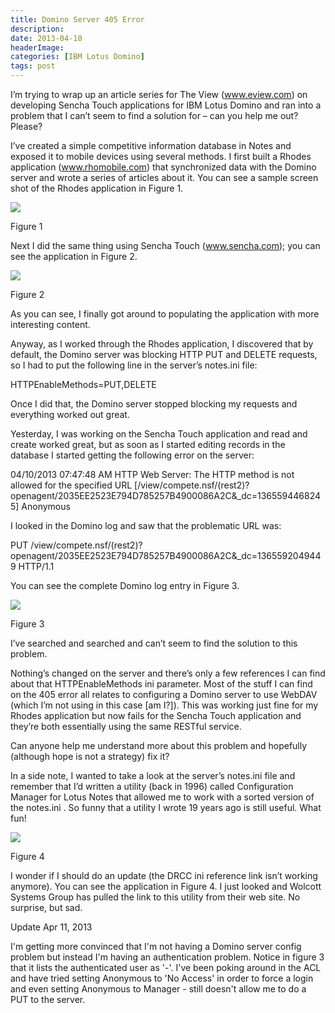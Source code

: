 ```yaml
---
title: Domino Server 405 Error
description: 
date: 2013-04-10
headerImage: 
categories: [IBM Lotus Domino]
tags: post
---
```


I’m trying to wrap up an article series for The View (www.eview.com) on developing Sencha Touch applications for IBM Lotus Domino and ran into a problem that I can’t seem to find a solution for – can you help me out? Please?

I’ve created a simple competitive information database in Notes and exposed it to mobile devices using several methods. I first built a Rhodes application (www.rhomobile.com) that synchronized data with the Domino server and wrote a series of articles about it. You can see a sample screen shot of the Rhodes application in Figure 1.

![](/images/stories/2013/domino-405-error-1.png)

Figure 1

Next I did the same thing using Sencha Touch (www.sencha.com); you can see the application in Figure 2.

![](/images/stories/2013/domino-405-error-2.png)

Figure 2

As you can see, I finally got around to populating the application with more interesting content.

Anyway, as I worked through the Rhodes application, I discovered that by default, the Domino server was blocking HTTP PUT and DELETE requests, so I had to put the following line in the server’s notes.ini file:

HTTPEnableMethods=PUT,DELETE

Once I did that, the Domino server stopped blocking my requests and everything worked out great.

Yesterday, I was working on the Sencha Touch application and read and create worked great, but as soon as I started editing records in the database I started getting the following error on the server:

04/10/2013 07:47:48 AM HTTP Web Server: The HTTP method is not allowed for the specified URL \[/view/compete.nsf/(rest2)?openagent/2035EE2523E794D785257B4900086A2C&\_dc=1365594468245\] Anonymous

I looked in the Domino log and saw that the problematic URL was:

PUT /view/compete.nsf/(rest2)?openagent/2035EE2523E794D785257B4900086A2C&\_dc=1365592049449 HTTP/1.1

You can see the complete Domino log entry in Figure 3.

![](/images/stories/2013/domino-405-error-3.png)

Figure 3

I’ve searched and searched and can’t seem to find the solution to this problem.

Nothing’s changed on the server and there’s only a few references I can find about that HTTPEnableMethods ini parameter. Most of the stuff I can find on the 405 error all relates to configuring a Domino server to use WebDAV (which I’m not using in this case \[am I?\]). This was working just fine for my Rhodes application but now fails for the Sencha Touch application and they’re both essentially using the same RESTful service.

Can anyone help me understand more about this problem and hopefully (although hope is not a strategy) fix it?

In a side note, I wanted to take a look at the server’s notes.ini file and remember that I’d written a utility (back in 1996) called Configuration Manager for Lotus Notes that allowed me to work with a sorted version of the notes.ini . So funny that a utility I wrote 19 years ago is still useful. What fun!

![](/images/stories/2013/domino-405-error-4.png)

Figure 4

I wonder if I should do an update (the DRCC ini reference link isn’t working anymore). You can see the application in Figure 4. I just looked and Wolcott Systems Group has pulled the link to this utility from their web site. No surprise, but sad.

Update Apr 11, 2013

I'm getting more convinced that I'm not having a Domino server config problem but instead I'm having an authentication problem. Notice in figure 3 that it lists the authenticated user as '-'. I've been poking around in the ACL and have tried setting Anonymous to 'No Access' in order to force a login and even setting Anonymous to Manager - still doesn't allow me to do a PUT to the server.